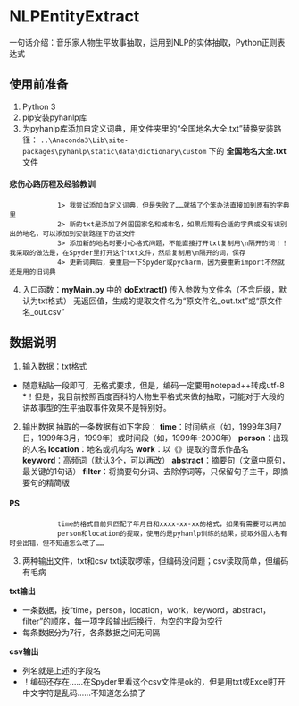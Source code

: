 # NLPEntityExtract
一句话介绍：音乐家人物生平故事抽取，运用到NLP的实体抽取，Python正则表达式


## 使用前准备
1. Python 3
2. pip安装pyhanlp库
3. 为pyhanlp库添加自定义词典，用文件夹里的“全国地名大全.txt”替换安装路径：
`..\Anaconda3\Lib\site-packages\pyhanlp\static\data\dictionary\custom`  下的 **全国地名大全.txt** 文件

#### 悲伤心路历程及经验教训
                1> 我尝试添加自定义词典，但是失败了……就搞了个笨办法直接加到原有的字典里
                2> 新的txt是添加了外国国家名和城市名，如果后期有合适的字典或没有识别出的地名，可以添加到安装路径下的该文件
                3> 添加新的地名时要小心格式问题，不能直接打开txt复制用\n隔开的词！！我采取的做法是，在Spyder里打开这个txt文件，然后复制用\n隔开的词，保存
                4> 更新词典后，要重启一下Spyder或pycharm，因为要重新import不然就还是用的旧词典


4. 入口函数：**myMain.py** 中的 **doExtract()**
    传入参数为文件名（不含后缀，默认为txt格式）
    无返回值，生成的提取文件名为“原文件名_out.txt”或“原文件名_out.csv”


## 数据说明
1. 输入数据：txt格式
* 随意粘贴一段即可，无格式要求，但是，编码一定要用notepad++转成utf-8
*！但是，我目前按照百度百科的人物生平格式来做的抽取，可能对于大段的讲故事型的生平抽取事件效果不是特别好。

2. 输出数据
                抽取的一条数据有如下字段：
                **time**：时间结点（如，1999年3月7日，1999年3月，1999年）或时间段（如，1999年-2000年）
                **person**：出现的人名
                **location**：地名或机构名
                **work**：以《》提取的音乐作品名
                **keyword**：高频词（默认3个，可以再改）
                **abstract**：摘要句（文章中原句，最关键的1句话）
                **filter**：将摘要句分词、去除停词等，只保留句子主干，即摘要句的精简版

#### PS
                time的格式目前只匹配了年月日和xxxx-xx-xx的格式，如果有需要可以再加
                person和location的提取，使用的是pyhanlp训练的结果，提取外国人名有时会出错，但不知道怎么改了……

3. 两种输出文件，txt和csv
                txt读取啰嗦，但编码没问题；csv读取简单，但编码有毛病

**txt输出**
* 一条数据，按“time，person，location，work，keyword，abstract，filter”的顺序，每一项字段输出后换行，为空的字段为空行
* 每条数据分为7行，各条数据之间无间隔

**csv输出**
* 列名就是上述的字段名
* ！编码还存在……在Spyder里看这个csv文件是ok的，但是用txt或Excel打开中文字符是乱码……不知道怎么搞了
